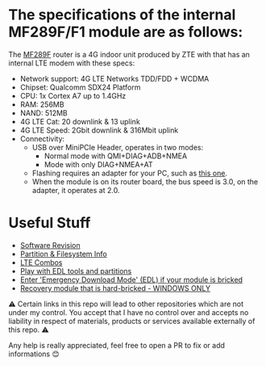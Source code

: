 # The specifications of the internal **MF289F/F1** module are as follows:

The [MF289F](https://ztedevices.com/en-gl/mf289f/) router is a 4G indoor unit produced by ZTE with that has an internal LTE modem with these specs:

- Network support: 4G LTE Networks TDD/FDD + WCDMA
- Chipset: Qualcomm SDX24 Platform
- CPU: 1x Cortex A7 up to 1.4GHz
- RAM: 256MB
- NAND: 512MB
- 4G LTE Cat: 20 downlink & 13 uplink
- 4G LTE Speed: 2Gbit downlink & 316Mbit uplink
- Connectivity:
    - USB over MiniPCIe Header, operates in two modes:
        - Normal mode with QMI+DIAG+ADB+NMEA
        - Mode with only DIAG+NMEA+AT
    - Flashing requires an adapter for your PC, such as [this one](https://www.amazon.it/wireless-scheda-adattatore-modulo-testing/dp/B00YAOL4NE/ref=sr_1_3?__mk_it_IT=%C3%85M%C3%85%C5%BD%C3%95%C3%91&crid=JRM39EDJSU8Z&keywords=mini+pcie+to+usb+sim&qid=1704221380&sprefix=minipcie+to+usb+sim%2Caps%2C105&sr=8-3).
    - When the module is on its router board, the bus speed is 3.0, on the adapter, it operates at 2.0.


# Useful Stuff

- [Software Revision](swver.md)
- [Partition & Filesystem Info](fs.md)
- [LTE Combos](cacombo.md)
- [Play with EDL tools and partitions](edl.md)
- [Enter 'Emergency Download Mode' (EDL) if your module is bricked](enter_edl_brick.md)
- [Recovery module that is hard-bricked - WINDOWS ONLY](recovery_brick_windows.md)

⚠️ Certain links in this repo will lead to other repositories which are not under my control.
You accept that I have no control over and accepts no liability in respect of materials, products or services available externally of this repo. ⚠️

Any help is really appreciated, feel free to open a PR to fix or add informations 😊
